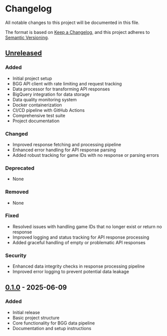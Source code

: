 # Changelog

All notable changes to this project will be documented in this file.

The format is based on [Keep a Changelog](https://keepachangelog.com/en/1.0.0/),
and this project adheres to [Semantic Versioning](https://semver.org/spec/v2.0.0.html).

## [Unreleased]

### Added
- Initial project setup
- BGG API client with rate limiting and request tracking
- Data processor for transforming API responses
- BigQuery integration for data storage
- Data quality monitoring system
- Docker containerization
- CI/CD pipeline with GitHub Actions
- Comprehensive test suite
- Project documentation

### Changed
- Improved response fetching and processing pipeline
- Enhanced error handling for API response parsing
- Added robust tracking for game IDs with no response or parsing errors

### Deprecated
- None

### Removed
- None

### Fixed
- Resolved issues with handling game IDs that no longer exist or return no response
- Improved logging and status tracking for API response processing
- Added graceful handling of empty or problematic API responses

### Security
- Enhanced data integrity checks in response processing pipeline
- Improved error logging to prevent potential data leakage

## [0.1.0] - 2025-06-09

### Added
- Initial release
- Basic project structure
- Core functionality for BGG data pipeline
- Documentation and setup instructions

[Unreleased]: https://github.com/yourusername/bgg-data-warehouse/compare/v0.1.0...HEAD
[0.1.0]: https://github.com/yourusername/bgg-data-warehouse/releases/tag/v0.1.0
